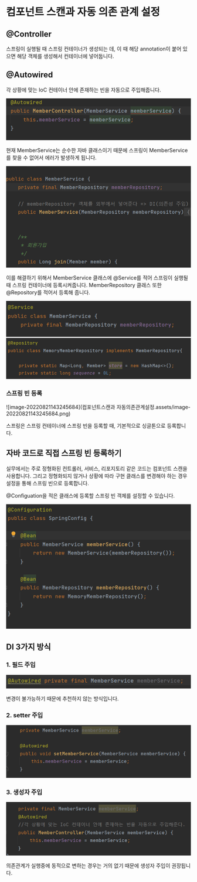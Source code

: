 # 컴포넌트 스캔과 자동 의존 관계 설정

## @Controller

스프링이 실행될 때 스프링 컨테이너가 생성되는 데, 이 때 해당 annotation이 붙어 있으면 해당 객체를 생성해서 컨테이너에 넣어둡니다.

## @Autowired

각 상황에 맞는 IoC 컨테이너 안에 존재하는 빈을 자동으로 주입해줍니다.

<img src="컴포넌트스캔과 자동의존관계설정.assets/image-20220821142300149.png" alt="image-20220821142300149" style="zoom:115%;" />

현재 MemberService는 순수한 자바 클래스이기 때문에 스프링이 MemberService를 찾을 수 없어서 에러가 발생하게 됩니다.

<img src="컴포넌트스캔과 자동의존관계설정.assets/image-20220821142401611.png" alt="image-20220821142401611" style="zoom:110%;" />

이를 해결하기 위해서 MemberService 클래스에 @Service를 적어 스프링이 실행될 때 스프링 컨테이너에 등록시켜줍니다. MemberRepository 클래스 또한 @Repository를 적어서 등록해 줍니다.

<img src="컴포넌트스캔과 자동의존관계설정.assets/image-20220821142746230.png" alt="image-20220821142746230" style="zoom:117%;" />

<img src="컴포넌트스캔과 자동의존관계설정.assets/image-20220821142801504.png" alt="image-20220821142801504"  />

### 스프링 빈 등록

![image-20220821143245684](컴포넌트스캔과 자동의존관계설정.assets/image-20220821143245684.png)

스프링은 스프링 컨테이너에 스프링 빈을 등록할 때, 기본적으로 싱글톤으로 등록합니다.



## 자바 코드로 직접 스프링 빈 등록하기

실무에서는 주로 정형화된 컨트롤러, 서비스, 리포지토리 같은 코드는 컴포넌트 스캔을 사용합니다. 그리고 정형화되지 않거나 상황에 따라 구현 클래스를 변경해야 하는 경우 설정을 통해 스프링 빈으로 등록합니다.

@Configuation을 적은 클래스에 등록할 스프링 빈 객체를 설정할 수 있습니다.

<img src="컴포넌트스캔과 자동의존관계설정.assets/image-20220821144558699.png" alt="image-20220821144558699" style="zoom:120%;" />



## DI 3가지 방식

### 1. 필드 주입

<img src="컴포넌트스캔과 자동의존관계설정.assets/image-20220821144806651.png" alt="image-20220821144806651" style="zoom:125%;" />

변경이 불가능하기 때문에 추천하지 않는 방식입니다.

### 2. setter 주입

<img src="컴포넌트스캔과 자동의존관계설정.assets/image-20220821144945719.png" alt="image-20220821144945719" style="zoom:107%;" />

### 3. 생성자 주입

<img src="컴포넌트스캔과 자동의존관계설정.assets/image-20220821145322449.png" alt="image-20220821145322449" style="zoom:110%;" />

의존관계가 실행중에 동적으로 변하는 경우는 거의 없기 때문에 생성자 주입이 권장됩니다.

